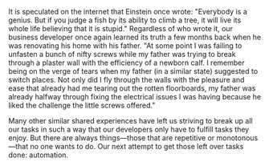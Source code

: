 It is speculated on the internet that Einstein once wrote: "Everybody is a genius. But if you judge a fish by its ability to climb a tree, it will live its whole life believing that it is stupid." Regardless of who wrote it, our business developer once again learned its truth a few months back when he was renovating his home with his father. "At some point I was failing to unfasten a bunch of nifty screws while my father was trying to break through a plaster wall with the efficiency of a newborn calf. I remember being on the verge of tears when my father (in a similar state) suggested to switch places. Not only did I fly through the walls with the pleasure and ease that already had me tearing out the rotten floorboards, my father was already halfway through fixing the electrical issues I was having because he liked the challenge the little screws offered."

Many other similar shared experiences have left us striving to break up all our tasks in such a way that our developers only have to fulfill tasks they enjoy. But there are always things—those that are repetitive or monotonous—that no one wants to do. Our next attempt to get those left over tasks done: automation.

